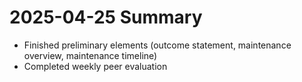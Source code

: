 # 2025-04-25 Summary
- Finished preliminary elements (outcome statement, maintenance overview, maintenance timeline)
- Completed weekly peer evaluation
